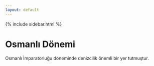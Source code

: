 ```yaml
---
layout: default
---
```


{% include sidebar.html %}

# Osmanlı Dönemi
Osmanlı İmparatorluğu döneminde denizcilik önemli bir yer tutmuştur.
